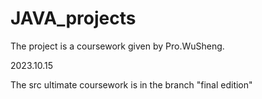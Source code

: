 # JAVA_projects

The project is a coursework given by Pro.WuSheng.

2023.10.15 

The src ultimate coursework is in the branch "final edition"
